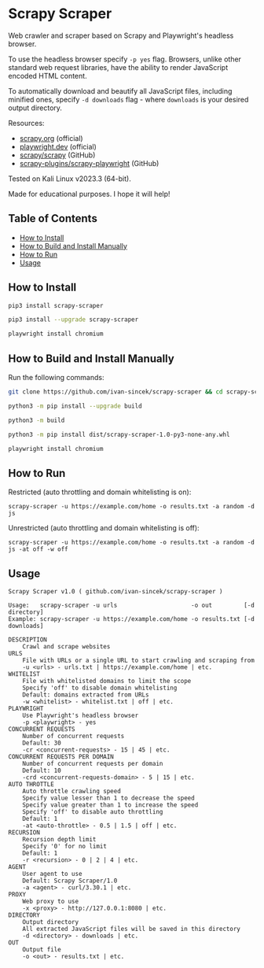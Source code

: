 # Scrapy Scraper

Web crawler and scraper based on Scrapy and Playwright's headless browser.

To use the headless browser specify `-p yes` flag. Browsers, unlike other standard web request libraries, have the ability to render JavaScript encoded HTML content.

To automatically download and beautify all JavaScript files, including minified ones, specify `-d downloads` flag - where `downloads` is your desired output directory.

Resources:

* [scrapy.org](https://scrapy.org) (official)
* [playwright.dev](https://playwright.dev/python/docs/intro) (official)
* [scrapy/scrapy](https://github.com/scrapy/scrapy) (GitHub)
* [scrapy-plugins/scrapy-playwright](https://github.com/scrapy-plugins/scrapy-playwright) (GitHub)

Tested on Kali Linux v2023.3 (64-bit).

Made for educational purposes. I hope it will help!

## Table of Contents

* [How to Install](#how-to-install)
* [How to Build and Install Manually](#how-to-build-and-install-manually)
* [How to Run](#how-to-run)
* [Usage](#usage)

## How to Install

```bash
pip3 install scrapy-scraper

pip3 install --upgrade scrapy-scraper

playwright install chromium
```

## How to Build and Install Manually

Run the following commands:

```bash
git clone https://github.com/ivan-sincek/scrapy-scraper && cd scrapy-scraper

python3 -m pip install --upgrade build

python3 -m build

python3 -m pip install dist/scrapy-scraper-1.0-py3-none-any.whl

playwright install chromium
```

## How to Run

Restricted (auto throttling and domain whitelisting is on):

```fundamental
scrapy-scraper -u https://example.com/home -o results.txt -a random -d js
```

Unrestricted (auto throttling and domain whitelisting is off):

```fundamental
scrapy-scraper -u https://example.com/home -o results.txt -a random -d js -at off -w off
```

## Usage

```fundamental
Scrapy Scraper v1.0 ( github.com/ivan-sincek/scrapy-scraper )

Usage:   scrapy-scraper -u urls                     -o out         [-d directory]
Example: scrapy-scraper -u https://example.com/home -o results.txt [-d downloads]

DESCRIPTION
    Crawl and scrape websites
URLS
    File with URLs or a single URL to start crawling and scraping from
    -u <urls> - urls.txt | https://example.com/home | etc.
WHITELIST
    File with whitelisted domains to limit the scope
    Specify 'off' to disable domain whitelisting
    Default: domains extracted from URLs
    -w <whitelist> - whitelist.txt | off | etc.
PLAYWRIGHT
    Use Playwright's headless browser
    -p <playwright> - yes
CONCURRENT REQUESTS
    Number of concurrent requests
    Default: 30
    -cr <concurrent-requests> - 15 | 45 | etc.
CONCURRENT REQUESTS PER DOMAIN
    Number of concurrent requests per domain
    Default: 10
    -crd <concurrent-requests-domain> - 5 | 15 | etc.
AUTO THROTTLE
    Auto throttle crawling speed
    Specify value lesser than 1 to decrease the speed
    Specify value greater than 1 to increase the speed
    Specify 'off' to disable auto throttling
    Default: 1
    -at <auto-throttle> - 0.5 | 1.5 | off | etc.
RECURSION
    Recursion depth limit
    Specify '0' for no limit
    Default: 1
    -r <recursion> - 0 | 2 | 4 | etc.
AGENT
    User agent to use
    Default: Scrapy Scraper/1.0
    -a <agent> - curl/3.30.1 | etc.
PROXY
    Web proxy to use
    -x <proxy> - http://127.0.0.1:8080 | etc.
DIRECTORY
    Output directory
    All extracted JavaScript files will be saved in this directory
    -d <directory> - downloads | etc.
OUT
    Output file
    -o <out> - results.txt | etc.
```
